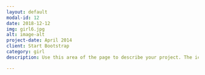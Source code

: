 ```yaml
---
layout: default
modal-id: 12
date: 2018-12-12
img: girl6.jpg
alt: image-alt
project-date: April 2014
client: Start Bootstrap
category: girl
description: Use this area of the page to describe your project. The icon above is part of a free icon set by <a href="https://sellfy.com/p/8Q9P/jV3VZ/">Flat Icons</a>. On their website, you can download their free set with 16 icons, or you can purchase the entire set with 146 icons for only $12!

---
```

